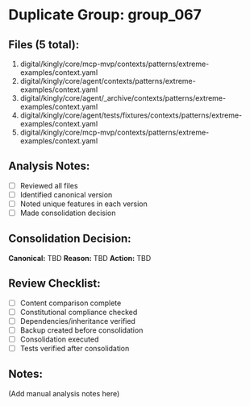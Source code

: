 # Duplicate Group: group_067

## Files (5 total):
1. digital/kingly/core/mcp-mvp/contexts/patterns/extreme-examples/context.yaml
2. digital/kingly/core/agent/contexts/patterns/extreme-examples/context.yaml
3. digital/kingly/core/agent/_archive/contexts/patterns/extreme-examples/context.yaml
4. digital/kingly/core/agent/tests/fixtures/contexts/patterns/extreme-examples/context.yaml
5. digital/kingly/core/mcp-mvp/contexts/patterns/extreme-examples/context.yaml

## Analysis Notes:
- [ ] Reviewed all files
- [ ] Identified canonical version
- [ ] Noted unique features in each version
- [ ] Made consolidation decision

## Consolidation Decision:
**Canonical:** TBD
**Reason:** TBD
**Action:** TBD

## Review Checklist:
- [ ] Content comparison complete
- [ ] Constitutional compliance checked
- [ ] Dependencies/inheritance verified
- [ ] Backup created before consolidation
- [ ] Consolidation executed
- [ ] Tests verified after consolidation

## Notes:
(Add manual analysis notes here)
